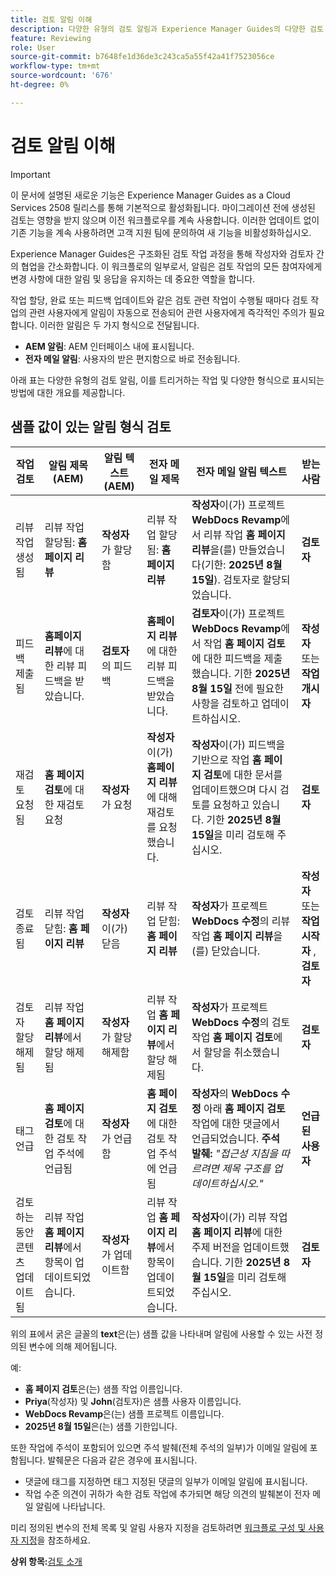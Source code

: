 ```yaml
---
title: 검토 알림 이해
description: 다양한 유형의 검토 알림과 Experience Manager Guides의 다양한 검토 워크플로 단계 동안 검토 알림이 트리거되는 방법에 대해 알아봅니다.
feature: Reviewing
role: User
source-git-commit: b7648fe1d36de3c243ca5a55f42a41f7523056ce
workflow-type: tm+mt
source-wordcount: '676'
ht-degree: 0%

---
```


# 검토 알림 이해

>[!IMPORTANT]
>
> 이 문서에 설명된 새로운 기능은 Experience Manager Guides as a Cloud Services 2508 릴리스를 통해 기본적으로 활성화됩니다. 마이그레이션 전에 생성된 검토는 영향을 받지 않으며 이전 워크플로우를 계속 사용합니다. 이러한 업데이트 없이 기존 기능을 계속 사용하려면 고객 지원 팀에 문의하여 새 기능을 비활성화하십시오.

Experience Manager Guides은 구조화된 검토 작업 과정을 통해 작성자와 검토자 간의 협업을 간소화합니다. 이 워크플로의 일부로서, 알림은 검토 작업의 모든 참여자에게 변경 사항에 대한 알림 및 응답을 유지하는 데 중요한 역할을 합니다.

작업 할당, 완료 또는 피드백 업데이트와 같은 검토 관련 작업이 수행될 때마다 검토 작업의 관련 사용자에게 알림이 자동으로 전송되어 관련 사용자에게 즉각적인 주의가 필요합니다. 이러한 알림은 두 가지 형식으로 전달됩니다.

- **AEM 알림**: AEM 인터페이스 내에 표시됩니다.
- **전자 메일 알림**: 사용자의 받은 편지함으로 바로 전송됩니다.

아래 표는 다양한 유형의 검토 알림, 이를 트리거하는 작업 및 다양한 형식으로 표시되는 방법에 대한 개요를 제공합니다.


## 샘플 값이 있는 알림 형식 검토

| **작업 검토** | **알림 제목(AEM)** | **알림 텍스트(AEM)** | **전자 메일 제목** | **전자 메일 알림 텍스트** | **받는 사람** |
|-----------------------------|--------------------------------------------------|-------------------------------------------------------------|--------------------------------------------------------|------------------------------------------------------------------------------------------------|-----------------------------|
| 리뷰 작업 생성됨 | 리뷰 작업 할당됨: **홈 페이지 리뷰** | **작성자**&#x200B;가 할당함 | 리뷰 작업 할당됨: **홈 페이지 리뷰** | **작성자**&#x200B;이(가) 프로젝트 **WebDocs Revamp**&#x200B;에서 리뷰 작업 **홈 페이지 리뷰**&#x200B;을(를) 만들었습니다(기한: **2025년 8월 15일**). 검토자로 할당되었습니다. | **검토자** |
| 피드백 제출됨 | **홈페이지 리뷰**&#x200B;에 대한 리뷰 피드백을 받았습니다. | **검토자**&#x200B;의 피드백 | **홈페이지 리뷰**&#x200B;에 대한 리뷰 피드백을 받았습니다. | **검토자**&#x200B;이(가) 프로젝트 **WebDocs Revamp**&#x200B;에서 작업 **홈 페이지 검토**&#x200B;에 대한 피드백을 제출했습니다. 기한 **2025년 8월 15일** 전에 필요한 사항을 검토하고 업데이트하십시오. | **작성자** 또는 **작업 개시자** |
| 재검토 요청됨 | **홈 페이지 검토**&#x200B;에 대한 재검토 요청 | **작성자**&#x200B;가 요청 | **작성자**&#x200B;이(가) **홈페이지 리뷰**&#x200B;에 대해 재검토를 요청했습니다. | **작성자**&#x200B;이(가) 피드백을 기반으로 작업 **홈 페이지 검토**&#x200B;에 대한 문서를 업데이트했으며 다시 검토를 요청하고 있습니다. 기한 **2025년 8월 15일**&#x200B;을 미리 검토해 주십시오. | **검토자** |
| 검토 종료됨 | 리뷰 작업 닫힘: **홈 페이지 리뷰** | **작성자**&#x200B;이(가) 닫음 | 리뷰 작업 닫힘: **홈 페이지 리뷰** | **작성자**&#x200B;가 프로젝트 **WebDocs 수정**&#x200B;의 리뷰 작업 **홈 페이지 리뷰**&#x200B;을(를) 닫았습니다. | **작성자** 또는 **작업 시작자** , **검토자** |
| 검토자 할당 해제됨 | 리뷰 작업 **홈 페이지 리뷰**&#x200B;에서 할당 해제됨 | **작성자**&#x200B;가 할당 해제함 | 리뷰 작업 **홈 페이지 리뷰**&#x200B;에서 할당 해제됨 | **작성자**&#x200B;가 프로젝트 **WebDocs 수정**&#x200B;의 검토 작업 **홈 페이지 검토**&#x200B;에서 할당을 취소했습니다. | **검토자** |
| 태그 언급 | **홈 페이지 검토**&#x200B;에 대한 검토 작업 주석에 언급됨 | **작성자**&#x200B;가 언급함 | **홈 페이지 검토**&#x200B;에 대한 검토 작업 주석에 언급됨 | **작성자**&#x200B;의 **WebDocs 수정** 아래 **홈 페이지 검토** 작업에 대한 댓글에서 언급되었습니다. **주석 발췌:** *&quot;접근성 지침을 따르려면 제목 구조를 업데이트하십시오.&quot;* | **언급된 사용자** |
| 검토하는 동안 콘텐츠 업데이트됨 | 리뷰 작업 **홈 페이지 리뷰**&#x200B;에서 항목이 업데이트되었습니다. | **작성자**&#x200B;가 업데이트함 | 리뷰 작업 **홈 페이지 리뷰**&#x200B;에서 항목이 업데이트되었습니다. | **작성자**&#x200B;이(가) 리뷰 작업 **홈 페이지 리뷰**&#x200B;에 대한 주제 버전을 업데이트했습니다. 기한 **2025년 8월 15일**&#x200B;을 미리 검토해 주십시오. | **검토자** |


위의 표에서 굵은 글꼴의 **text**&#x200B;은(는) 샘플 값을 나타내며 알림에 사용할 수 있는 사전 정의된 변수에 의해 제어됩니다.


예:

- **홈 페이지 검토**&#x200B;은(는) 샘플 작업 이름입니다.
- **Priya**(작성자) 및 **John**(검토자)은 샘플 사용자 이름입니다.
- **WebDocs Revamp**&#x200B;은(는) 샘플 프로젝트 이름입니다.
- **2025년 8월 15일**&#x200B;은(는) 샘플 기한입니다.

또한 작업에 주석이 포함되어 있으면 주석 발췌(전체 주석의 일부)가 이메일 알림에 포함됩니다. 발췌문은 다음과 같은 경우에 표시됩니다.

- 댓글에 태그를 지정하면 태그 지정된 댓글의 일부가 이메일 알림에 표시됩니다.
- 작업 수준 의견이 귀하가 속한 검토 작업에 추가되면 해당 의견의 발췌본이 전자 메일 알림에 나타납니다.

미리 정의된 변수의 전체 목록 및 알림 사용자 지정을 검토하려면 [워크플로 구성 및 사용자 지정](../cs-install-guide/customize-workflows.md#customize-email-and-aem-notification-templates)을 참조하세요.




**상위 항목:**&#x200B;[&#x200B;검토 소개](review.md)
